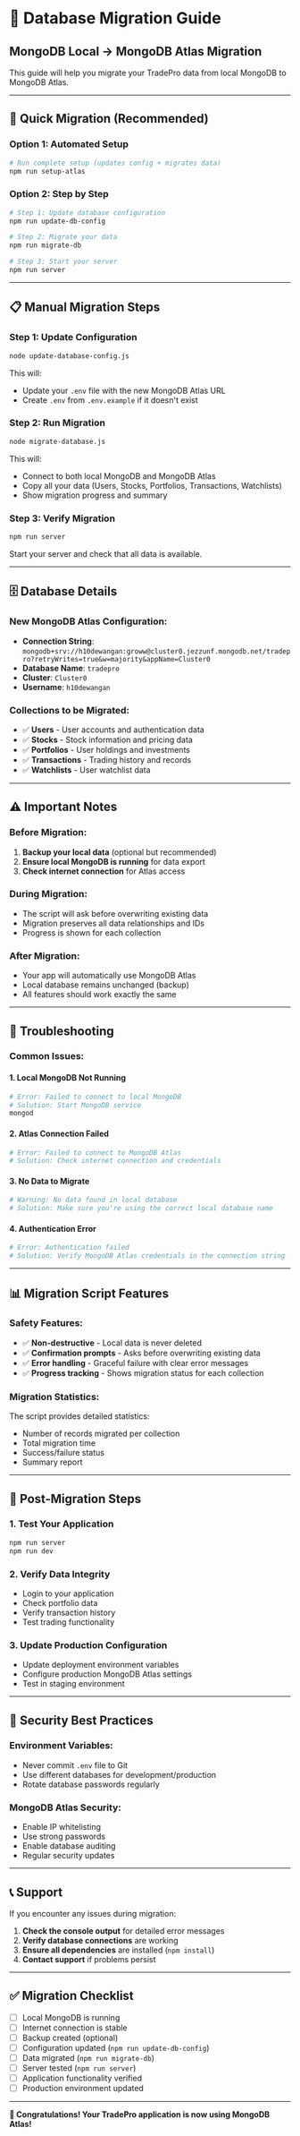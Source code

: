 # 🔄 Database Migration Guide

## MongoDB Local → MongoDB Atlas Migration

This guide will help you migrate your TradePro data from local MongoDB to MongoDB Atlas.

---

## 🎯 **Quick Migration (Recommended)**

### **Option 1: Automated Setup**
```bash
# Run complete setup (updates config + migrates data)
npm run setup-atlas
```

### **Option 2: Step by Step**
```bash
# Step 1: Update database configuration
npm run update-db-config

# Step 2: Migrate your data
npm run migrate-db

# Step 3: Start your server
npm run server
```

---

## 📋 **Manual Migration Steps**

### **Step 1: Update Configuration**
```bash
node update-database-config.js
```
This will:
- Update your `.env` file with the new MongoDB Atlas URL
- Create `.env` from `.env.example` if it doesn't exist

### **Step 2: Run Migration**
```bash
node migrate-database.js
```
This will:
- Connect to both local MongoDB and MongoDB Atlas
- Copy all your data (Users, Stocks, Portfolios, Transactions, Watchlists)
- Show migration progress and summary

### **Step 3: Verify Migration**
```bash
npm run server
```
Start your server and check that all data is available.

---

## 🗄️ **Database Details**

### **New MongoDB Atlas Configuration:**
- **Connection String**: `mongodb+srv://h10dewangan:groww@cluster0.jezzunf.mongodb.net/tradepro?retryWrites=true&w=majority&appName=Cluster0`
- **Database Name**: `tradepro`
- **Cluster**: `Cluster0`
- **Username**: `h10dewangan`

### **Collections to be Migrated:**
- ✅ **Users** - User accounts and authentication data
- ✅ **Stocks** - Stock information and pricing data
- ✅ **Portfolios** - User holdings and investments
- ✅ **Transactions** - Trading history and records
- ✅ **Watchlists** - User watchlist data

---

## ⚠️ **Important Notes**

### **Before Migration:**
1. **Backup your local data** (optional but recommended)
2. **Ensure local MongoDB is running** for data export
3. **Check internet connection** for Atlas access

### **During Migration:**
- The script will ask before overwriting existing data
- Migration preserves all data relationships and IDs
- Progress is shown for each collection

### **After Migration:**
- Your app will automatically use MongoDB Atlas
- Local database remains unchanged (backup)
- All features should work exactly the same

---

## 🔧 **Troubleshooting**

### **Common Issues:**

#### **1. Local MongoDB Not Running**
```bash
# Error: Failed to connect to local MongoDB
# Solution: Start MongoDB service
mongod
```

#### **2. Atlas Connection Failed**
```bash
# Error: Failed to connect to MongoDB Atlas
# Solution: Check internet connection and credentials
```

#### **3. No Data to Migrate**
```bash
# Warning: No data found in local database
# Solution: Make sure you're using the correct local database name
```

#### **4. Authentication Error**
```bash
# Error: Authentication failed
# Solution: Verify MongoDB Atlas credentials in the connection string
```

---

## 📊 **Migration Script Features**

### **Safety Features:**
- ✅ **Non-destructive** - Local data is never deleted
- ✅ **Confirmation prompts** - Asks before overwriting existing data
- ✅ **Error handling** - Graceful failure with clear error messages
- ✅ **Progress tracking** - Shows migration status for each collection

### **Migration Statistics:**
The script provides detailed statistics:
- Number of records migrated per collection
- Total migration time
- Success/failure status
- Summary report

---

## 🚀 **Post-Migration Steps**

### **1. Test Your Application**
```bash
npm run server
npm run dev
```

### **2. Verify Data Integrity**
- Login to your application
- Check portfolio data
- Verify transaction history
- Test trading functionality

### **3. Update Production Configuration**
- Update deployment environment variables
- Configure production MongoDB Atlas settings
- Test in staging environment

---

## 🔐 **Security Best Practices**

### **Environment Variables:**
- Never commit `.env` file to Git
- Use different databases for development/production
- Rotate database passwords regularly

### **MongoDB Atlas Security:**
- Enable IP whitelisting
- Use strong passwords
- Enable database auditing
- Regular security updates

---

## 📞 **Support**

If you encounter any issues during migration:

1. **Check the console output** for detailed error messages
2. **Verify database connections** are working
3. **Ensure all dependencies** are installed (`npm install`)
4. **Contact support** if problems persist

---

## ✅ **Migration Checklist**

- [ ] Local MongoDB is running
- [ ] Internet connection is stable
- [ ] Backup created (optional)
- [ ] Configuration updated (`npm run update-db-config`)
- [ ] Data migrated (`npm run migrate-db`)
- [ ] Server tested (`npm run server`)
- [ ] Application functionality verified
- [ ] Production environment updated

---

**🎉 Congratulations! Your TradePro application is now using MongoDB Atlas!**
